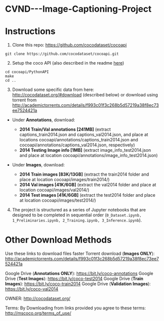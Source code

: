 # CVND---Image-Captioning-Project

# Instructions  
1. Clone this repo: https://github.com/cocodataset/cocoapi  
```
git clone https://github.com/cocodataset/cocoapi.git  
```

2. Setup the coco API (also described in the readme [here](https://github.com/cocodataset/cocoapi)) 
```
cd cocoapi/PythonAPI  
make  
cd ..
```

3. Download some specific data from here: http://cocodataset.org/#download (described below) or download using torrent from http://academictorrents.com/details/f993c01f3c268b5d57219a38f8ec73ee7524421a

* Under **Annotations**, download:
  * **2014 Train/Val annotations [241MB]** (extract captions_train2014.json and captions_val2014.json, and place at locations cocoapi/annotations/captions_train2014.json and cocoapi/annotations/captions_val2014.json, respectively)  
  * **2014 Testing Image info [1MB]** (extract image_info_test2014.json and place at location cocoapi/annotations/image_info_test2014.json)

* Under **Images**, download:
  * **2014 Train images [83K/13GB]** (extract the train2014 folder and place at location cocoapi/images/train2014/)
  * **2014 Val images [41K/6GB]** (extract the val2014 folder and place at location cocoapi/images/val2014/)
  * **2014 Test images [41K/6GB]** (extract the test2014 folder and place at location cocoapi/images/test2014/)

4. The project is structured as a series of Jupyter notebooks that are designed to be completed in sequential order (`0_Dataset.ipynb, 1_Preliminaries.ipynb, 2_Training.ipynb, 3_Inference.ipynb`).

# Other Download Methods
Use these links to download files faster 
Torrent download (**Images ONLY**): http://academictorrents.com/details/f993c01f3c268b5d57219a38f8ec73ee7524421a

Google Drive (**Annotations ONLY**): https://bit.ly/coco-annotations
Google Drive (**Test Images**): https://bit.ly/coco-test2014
Google Drive (**Train Images**): https://bit.ly/coco-train2014
Google Drive (**Validation Images**): https://bit.ly/coco-val2014

OWNER: http://cocodataset.org/

Terms: By Downloading from links provided you agree to these terms: http://mscoco.org/terms_of_use/

